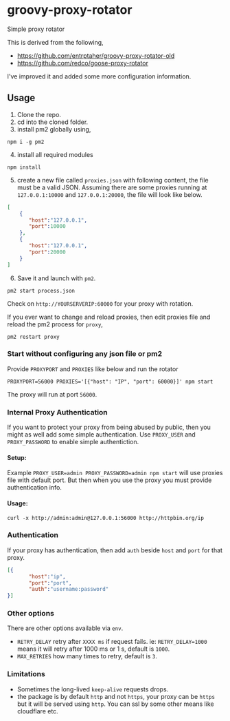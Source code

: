 # groovy-proxy-rotator
Simple proxy rotator

This is derived from the following,
- https://github.com/entrptaher/groovy-proxy-rotator-old 
- https://github.com/redco/goose-proxy-rotator

I've improved it and added some more configuration information.

## Usage

1. Clone the repo.
2. cd into the cloned folder.
3. install pm2 globally using,
```
npm i -g pm2
```
4. install all required modules
```
npm install
```

5. create a new file called `proxies.json` with following content, the file must be a valid JSON. Assuming there are some proxies running at `127.0.0.1:10000` and `127.0.0.1:20000`, the file will look like below.

```json
[
    {
       "host":"127.0.0.1",
       "port":10000
    }, 
    {
       "host":"127.0.0.1",
       "port":20000
    }
]
```

6. Save it and launch with `pm2`.
```
pm2 start process.json
```

Check on `http://YOURSERVERIP:60000` for your proxy with rotation.

If you ever want to change and reload proxies, then edit proxies file and reload the pm2 process for `proxy`,

```
pm2 restart proxy
```

### Start without configuring any json file or pm2

Provide `PROXYPORT` and `PROXIES` like below and run the rotator
```
PROXYPORT=56000 PROXIES='[{"host": "IP", "port": 60000}]' npm start
```

The proxy will run at port `56000`.

### Internal Proxy Authentication
If you want to protect your proxy from being abused by public, then you might as well add some simple authentication.
Use `PROXY_USER` and `PROXY_PASSWORD` to enable simple authentiction.

#### Setup:

Example `PROXY_USER=admin PROXY_PASSWORD=admin npm start` will use proxies file with default port. But then when you use the proxy you must provide authentication info.

#### Usage:

```
curl -x http://admin:admin@127.0.0.1:56000 http://httpbin.org/ip
```

### Authentication

If your proxy has authentication, then add `auth` beside `host` and `port` for that proxy.

```json
[{
       "host":"ip",
       "port":"port",
       "auth":"username:password"
}]
```
### Other options

There are other options available via `env`.

- `RETRY_DELAY` retry after `XXXX ms` if request fails. ie: `RETRY_DELAY=1000` means it will retry after 1000 ms or 1 s, default is `1000`.
- `MAX_RETRIES` how many times to retry, default is `3`.

### Limitations
- Sometimes the long-lived `keep-alive` requests drops.
- the package is by default `http` and not `https`, your proxy can be `https` but it will be served using `http`. You can ssl by some other means like cloudflare etc.